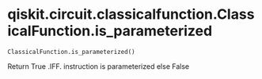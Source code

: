 # qiskit.circuit.classicalfunction.ClassicalFunction.is\_parameterized

`ClassicalFunction.is_parameterized()`

Return True .IFF. instruction is parameterized else False
